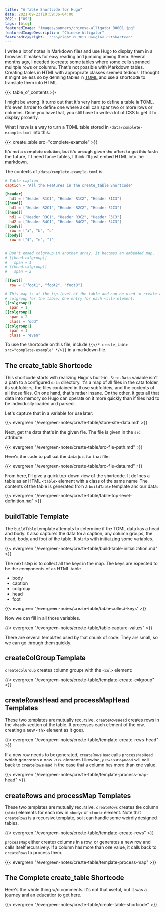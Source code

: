 ```yaml
---
title: "A Table Shortcode for Hugo"
date: 2021-09-23T10:59:36-04:00
2021: ["09"]
tags: [blog]
featuredImage: "images/banners/chinese-alligator_00001.jpg"
featuredImageDescription: "Chinese Alligator"
featuredCopyright:  "copyright © 2011 Douglas Cuthbertson"
---
```

I write a lot of notes in Markdown files and use Hugo to display them in a browser. It makes for easy reading and jumping among them. Several months ago, I needed to create some tables where some cells spanned mulitple rows or columns. That's not possible with Markdown tables. Creating tables in HTML with appropriate classes seemed tedious. I thought it might be less so by defining tables in [TOML](https://toml.io/en/) and use a shortcode to translate them into HTML.
<!--more-->
{{< table_of_contents >}}

I might be wrong. It turns out that it's very hard to define a table in TOML. It's even harder to define one where a cell can span two or more rows or columns. Once you have that, you still have to write a lot of CSS to get it to display properly.

What I have is a way to turn a TOML table stored in `/data/complete-example.toml` into this:

{{< create_table src="complete-example" >}}

It's not a complete solution, but it's enough given the effort to get this far.In the future, if I need fancy tables, I think I'll just embed HTML into the markdown.

The contents of `/data/complete-example.toml` is:

```toml
# Table caption
caption = "All the Features in the create_table Shortcode"

[header]
  hd1 = ["Header R1C1", "Header R1C2", "Header R1C3"]
[[head]]
  hd1 = ["Header R2C1", "Header R2C2", "Header R2C3"]
[[head]]
  hd1 = ["Header R3C1", "Header R3C2", "Header R3C3"]
  hd2 = ["Header R4C1", "Header R4C2", "Header R4C3"]
[[body]]
  row = ["a", "b", "c"]
[[body]]
  row = ["d", "e", "f"]


# Don't embed colgroup in another array. It becomes an embedded map.
# [[head.colgroup]]
#   span = 1
# [[head.colgroup]]
#   span = 2

[[foot]]
  row = ["foot1", "foot2", "foot3"]

# This map is at the top-level of the table and can be used to create an HTML
# colgroup for the table. One entry for each <col> element.
[[colgroup]]
  span = 1
[[colgroup]]
  span = 2
  class = "odd"
[[colgroup]]
  span = 1
  class = "even"
```

To use the shortcode on this file, include `{{</* create_table src="complete-example" */>}}` in a markdown file.

## The create_table Shortcode

This shortcode starts with realizing Hugo's built-in `.Site.Data` variable isn't a path to a configured `data` directory. It's a map of all files in the data folder, its subfolders, the files contained in those subfolders, and the contents of all those files. On one hand, that's rather insane. On the other, it gets all that data into memory so Hugo can operate on it more quickly than if files had to be individually loaded and parsed.

Let's capture that in a variable for use later:

{{< evergreen "/evergreen-notes/create-table/store-site-data.md" >}}

Next, get the data that's in the given file. The file is given in the `src` attribute:

{{< evergreen "/evergreen-notes/create-table/src-file-path.md" >}}

Here's the code to pull out the data just for that file:

{{< evergreen "/evergreen-notes/create-table/src-file-data.md" >}}

From here, I'll give a quick top-down view of the shortcode. It defines a table as an HTML `<table>` element with a class of the same name. The contents of the table is generated from a `buildTable` template and our data:

{{< evergreen "/evergreen-notes/create-table/table-top-level-definition.md" >}}

## buildTable Template

The `buildTable` template attempts to determine if the TOML data has a head and body. It also captures the data for a caption, any column groups, the head, body, and foot of the table. It starts with initializing some variables.

{{< evergreen "/evergreen-notes/create-table/build-table-initialization.md" >}}

The next step is to collect all the keys in the map. The keys are expected to be the components of an HTML table.

- body
- caption
- colgroup
- head
- foot

{{< evergreen "/evergreen-notes/create-table/table-collect-keys" >}}

Now we can fill in all those variables.

{{< evergreen "/evergreen-notes/create-table/table-capture-values" >}}

There are several templates used by that chunk of code. They are small, so we can go through them quickly.

## createColGroup Template

`createColGroup` creates column groups with the `<col>` element:

{{< evergreen "/evergreen-notes/create-table/template-create-colgroup" >}}

## createRowsHead and  processMapHead Templates

These two templates are mutually recursive. `createRowsHead` creates rows in the `<head>` section of the table. It processes each element of the row, creating a new `<th>` element as it goes.

{{< evergreen "/evergreen-notes/create-table/template-create-rows-head" >}}

If a new row needs to be generated, `createRowsHead` calls `processMapHead` which generates a new `<tr>` element. Likewise, `processMapHead` will call back to `createRowsHead` in the case that a column has more than one value.

{{< evergreen "/evergreen-notes/create-table/template-process-map-head" >}}

## createRows and processMap Templates

These two templates are mutually recursive. `createRows` creates the column (`<td>`) elements for each row in `<body>` or `<foot>` element. Note that `createRows` is a recursive template, so it can handle some weirdly designed tables.

{{< evergreen "/evergreen-notes/create-table/template-create-rows" >}}

`processMap` either creates columns in a row, or generates a new row and calls itself recursively. If a column has more than one value, it calls back to `createRows` to process them.

{{< evergreen "/evergreen-notes/create-table/template-process-map" >}}

## The Complete create_table Shortcode

Here's the whole thing w/o comments. It's not that useful, but it was a journey and an education to get here.

{{< evergreen "/evergreen-notes/create-table/create-table-shortcode" >}}
